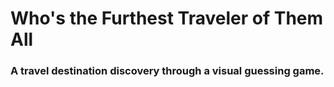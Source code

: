 # Who's the Furthest Traveler of Them All
### A travel destination discovery through a visual guessing game.
